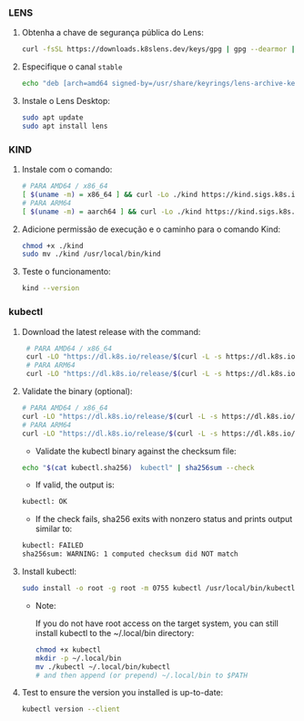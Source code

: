 ### LENS

1. Obtenha a chave de segurança pública do Lens:
    
    ```bash
    curl -fsSL https://downloads.k8slens.dev/keys/gpg | gpg --dearmor | sudo tee /usr/share/keyrings/lens-archive-keyring.gpg > /dev/null
    ```
    
2. Especifique o canal `stable`
    
    ```bash
    echo "deb [arch=amd64 signed-by=/usr/share/keyrings/lens-archive-keyring.gpg] https://downloads.k8slens.dev/apt/debian stable main" | sudo tee /etc/apt/sources.list.d/lens.list > /dev/null
    ```
    
3. Instale o Lens Desktop:
    
    ```bash
    sudo apt update
    sudo apt install lens
    ```

### KIND

1. Instale com o comando:

    ```bash
    # PARA AMD64 / x86_64
    [ $(uname -m) = x86_64 ] && curl -Lo ./kind https://kind.sigs.k8s.io/dl/v0.24.0/kind-linux-amd64
    # PARA ARM64
    [ $(uname -m) = aarch64 ] && curl -Lo ./kind https://kind.sigs.k8s.io/dl/v0.24.0/kind-linux-arm64
    ```

2. Adicione permissão de execução e o caminho para o comando Kind:

    ```bash
    chmod +x ./kind
    sudo mv ./kind /usr/local/bin/kind
    ```

3. Teste o funcionamento:

    ```bash
    kind --version
    ```

### kubectl

1. Download the latest release with the command:

   ```bash
    # PARA AMD64 / x86_64
    curl -LO "https://dl.k8s.io/release/$(curl -L -s https://dl.k8s.io/release/stable.txt)/bin/linux/amd64/kubectl"
    # PARA ARM64
    curl -LO "https://dl.k8s.io/release/$(curl -L -s https://dl.k8s.io/release/stable.txt)/bin/linux/arm64/kubectl"
    ```

2. Validate the binary (optional):

    ```bash
    # PARA AMD64 / x86_64
    curl -LO "https://dl.k8s.io/release/$(curl -L -s https://dl.k8s.io/release/stable.txt)/bin/linux/amd64/kubectl.sha256"
    # PARA ARM64
    curl -LO "https://dl.k8s.io/release/$(curl -L -s https://dl.k8s.io/release/stable.txt)/bin/linux/arm64/kubectl.sha256"
    ```
    - Validate the kubectl binary against the checksum file:

    ```bash
    echo "$(cat kubectl.sha256)  kubectl" | sha256sum --check
    ```
    
    - If valid, the output is:

    ```bash
    kubectl: OK
    ```

    - If the check fails, sha256 exits with nonzero status and prints output similar to:

    ```bash
    kubectl: FAILED
    sha256sum: WARNING: 1 computed checksum did NOT match
    ```

3. Install kubectl:

    ```bash
    sudo install -o root -g root -m 0755 kubectl /usr/local/bin/kubectl
    ```

    - Note:

        If you do not have root access on the target system, you can still install kubectl to the ~/.local/bin directory:

        ```bash
        chmod +x kubectl
        mkdir -p ~/.local/bin
        mv ./kubectl ~/.local/bin/kubectl
        # and then append (or prepend) ~/.local/bin to $PATH
        ```

4. Test to ensure the version you installed is up-to-date:

    ```bash
    kubectl version --client
    ```





